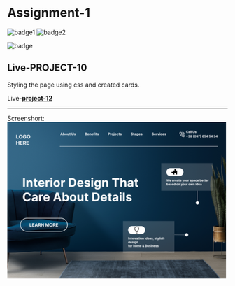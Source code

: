 # Assignment-1

![badge1](https://img.shields.io/badge/Assignment--1-project--10-brightgreen)
![badge2](https://img.shields.io/badge/-HTML-orange)

![badge](https://img.shields.io/badge/-CSS-blue)

## Live-PROJECT-10
Styling the page using css and created cards.

Live-**[project-12](https://live-project-10.netlify.app " Netlify")**

---
Screenshort:
![screenshort](/10.png)
